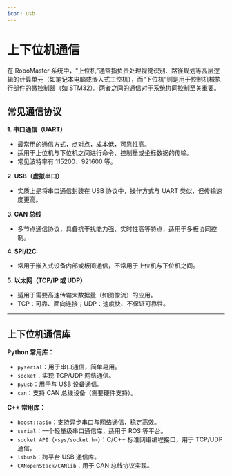 ```yaml
---
icon: usb
---
```


# 上下位机通信

在 RoboMaster 系统中，“上位机”通常指负责处理视觉识别、路径规划等高层逻辑的计算单元（如笔记本电脑或嵌入式工控机），而“下位机”则是用于控制机械执行部件的微控制器（如 STM32）。两者之间的通信对于系统协同控制至关重要。

## 常见通信协议

**1. 串口通信（UART）**

* 最常用的通信方式，点对点，成本低，可靠性高。
* 适用于上位机与下位机之间进行命令、控制量或坐标数据的传输。
* 常见波特率有 115200、921600 等。

**2. USB（虚拟串口）**

* 实质上是将串口通信封装在 USB 协议中，操作方式与 UART 类似，但传输速度更高。

**3. CAN 总线**

* 多节点通信协议，具备抗干扰能力强、实时性高等特点，适用于多板协同控制。

**4. SPI/I2C**

* 常用于嵌入式设备内部或板间通信，不常用于上位机与下位机之间。

**5. 以太网（TCP/IP 或 UDP）**

* 适用于需要高速传输大数据量（如图像流）的应用。
* TCP：可靠、面向连接；UDP：速度快、不保证可靠性。

***

## 上下位机通信库

**Python 常用库：**

* `pyserial`：用于串口通信，简单易用。
* `socket`：实现 TCP/UDP 网络通信。
* `pyusb`：用于与 USB 设备通信。
* `can`：支持 CAN 总线设备（需要硬件支持）。

**C++ 常用库：**

* `boost::asio`：支持异步串口与网络通信，稳定高效。
* `serial`：一个轻量级串口通信库，适用于 ROS 等平台。
* `socket API`（`<sys/socket.h>`）：C/C++ 标准网络编程接口，用于 TCP/UDP 通信。
* `libusb`：跨平台 USB 通信库。
* `CANopenStack/CANlib`：用于 CAN 总线协议实现。

